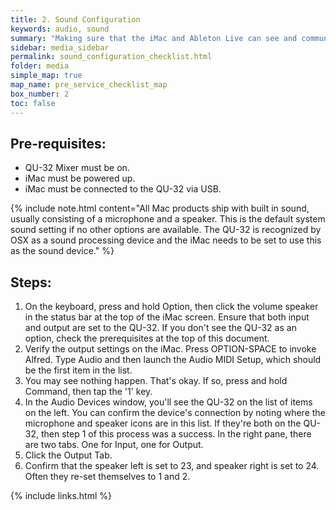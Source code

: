 ```yaml
---
title: 2. Sound Configuration
keywords: audio, sound
summary: "Making sure that the iMac and Ableton Live can see and communicate with the QU-32."
sidebar: media_sidebar
permalink: sound_configuration_checklist.html
folder: media
simple_map: true
map_name: pre_service_checklist_map
box_number: 2
toc: false
---
```



## Pre-requisites:

- QU-32 Mixer must be on.
- iMac must be powered up.
- iMac must be connected to the QU-32 via USB.

{% include note.html content="All Mac products ship with built in sound, usually consisting of a microphone and a speaker.  This is the default system sound setting if no other options are available.  The QU-32 is recognized by OSX as a sound processing device and the iMac needs to be set to use this as the sound device." %}

## Steps:

1.  On the keyboard, press and hold Option, then click the volume speaker in the status bar at the top of the iMac screen.  Ensure that both input and output are set to the QU-32.  If you don't see the QU-32 as an option, check the prerequisites at the top of this document.
2.  Verify the output settings on the iMac.  Press OPTION-SPACE to invoke Alfred.  Type Audio and then launch the Audio MIDI Setup, which should be the first item in the list.
3.  You may see nothing happen.  That's okay.  If so, press and hold Command, then tap the '1' key.
4.  In the Audio Devices window, you'll see the QU-32 on the list of items on the left.  You can confirm the device's connection by noting where the microphone and speaker icons are in this list.  If they're both on the QU-32, then step 1 of this process was a success.  In the right pane, there are two tabs.  One for Input, one for Output.
5.  Click the Output Tab.
6.  Confirm that the speaker left is set to 23, and speaker right is set to 24.  Often they re-set themselves to 1 and 2.

{% include links.html %}
